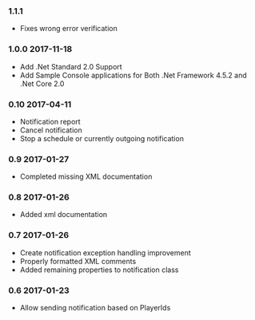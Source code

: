 ### 1.1.1

- Fixes wrong error verification

### 1.0.0 2017-11-18

- Add .Net Standard 2.0 Support
- Add Sample Console applications for Both .Net Framework 4.5.2 and .Net Core 2.0

### 0.10 2017-04-11

 * Notification report
 * Cancel notification
 * Stop a schedule or currently outgoing notification

### 0.9 2017-01-27

 * Completed missing XML documentation

### 0.8 2017-01-26

 * Added xml documentation

### 0.7 2017-01-26

 * Create notification exception handling improvement
 * Properly formatted XML comments
 * Added remaining properties to notification class

### 0.6 2017-01-23

 * Allow sending notification based on PlayerIds